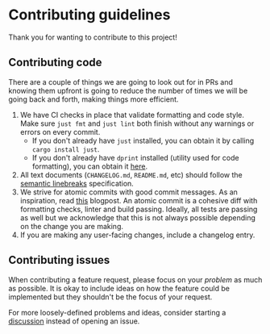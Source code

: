 # Contributing guidelines

Thank you for wanting to contribute to this project!

## Contributing code

There are a couple of things we are going to look out for in PRs and knowing them upfront is going to reduce the number of times we will be going back and forth, making things more efficient.

1. We have CI checks in place that validate formatting and code style.
   Make sure `just fmt` and `just lint` both finish without any warnings or errors on every commit.
   - If you don't already have `just` installed, you can obtain it by calling `cargo install just`.
   - If you don't already have `dprint` installed (utility used for code formatting), you can obtain it [here](https://dprint.dev/install/).
2. All text documents (`CHANGELOG.md`, `README.md`, etc) should follow the [semantic linebreaks](https://sembr.org/) specification.
3. We strive for atomic commits with good commit messages.
   As an inspiration, read [this](https://chris.beams.io/posts/git-commit/) blogpost.
   An atomic commit is a cohesive diff with formatting checks, linter and build passing.
   Ideally, all tests are passing as well but we acknowledge that this is not always possible depending on the change you are making.
4. If you are making any user-facing changes, include a changelog entry.

## Contributing issues

When contributing a feature request, please focus on your _problem_ as much as possible.
It is okay to include ideas on how the feature could be implemented but they shouldn't be the focus of your request.

For more loosely-defined problems and ideas, consider starting a [discussion](https://github.com/get10101/10101/discussions/new) instead of opening an issue.
